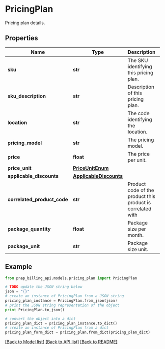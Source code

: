# PricingPlan

Pricing plan details.

## Properties

Name | Type | Description | Notes
------------ | ------------- | ------------- | -------------
**sku** | **str** | The SKU identifying this pricing plan. | 
**sku_description** | **str** | Description of this pricing plan. | [optional] 
**location** | **str** | The code identifying the location. | 
**pricing_model** | **str** | The pricing model. | 
**price** | **float** | The price per unit. | 
**price_unit** | [**PriceUnitEnum**](PriceUnitEnum.md) |  | 
**applicable_discounts** | [**ApplicableDiscounts**](ApplicableDiscounts.md) |  | [optional] 
**correlated_product_code** | **str** | Product code of the product this product is correlated with | [optional] 
**package_quantity** | **float** | Package size per month. | [optional] 
**package_unit** | **str** | Package size unit. | [optional] 

## Example

```python
from pnap_billing_api.models.pricing_plan import PricingPlan

# TODO update the JSON string below
json = "{}"
# create an instance of PricingPlan from a JSON string
pricing_plan_instance = PricingPlan.from_json(json)
# print the JSON string representation of the object
print PricingPlan.to_json()

# convert the object into a dict
pricing_plan_dict = pricing_plan_instance.to_dict()
# create an instance of PricingPlan from a dict
pricing_plan_form_dict = pricing_plan.from_dict(pricing_plan_dict)
```
[[Back to Model list]](../README.md#documentation-for-models) [[Back to API list]](../README.md#documentation-for-api-endpoints) [[Back to README]](../README.md)


